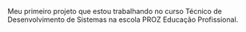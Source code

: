 Meu primeiro projeto que estou trabalhando no curso Técnico de Desenvolvimento de Sistemas na escola PROZ Educação Profissional. 
